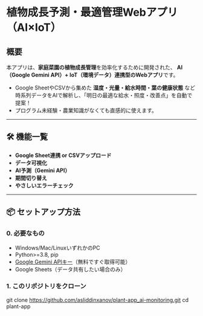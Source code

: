 # 植物成長予測・最適管理Webアプリ（AI×IoT）

## 概要

本アプリは、**家庭菜園の植物成長管理**を効率化するために開発された、
**AI（Google Gemini API）+ IoT（環境データ）連携型のWebアプリ**です。

- Google SheetやCSVから集めた **湿度・光量・給水時間・葉の健康状態** など時系列データをAIで解析し、「明日の最適な給水・照度・改善点」を自動で提案！
- プログラム未経験・農業知識がなくても直感的に使えます。

---

## 🛠️ 機能一覧

- **Google Sheet連携 or CSVアップロード**
- **データ可視化**
- **AI予測（Gemini API）**
- **期間切り替え**
- **やさしいエラーチェック**

---

## 📦 セットアップ方法

### 0. 必要なもの

- Windows/Mac/LinuxいずれかのPC
- Python>=3.8, pip
- [Google Gemini APIキー](https://aistudio.google.com/app/apikey)（無料ですぐ取得可能）
- Google Sheets（データ共有したい場合のみ）

### 1. このリポジトリをクローン

git clone https://github.com/asliddinxanov/plant-app_ai-monitoring.git
cd plant-app
